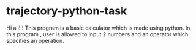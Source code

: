 # trajectory-python-task
Hi all!!! This program is a basic calculator which is made using python. In this program , user is allowed to input 2 numbers and an operator which specifies an operation. 

